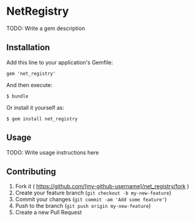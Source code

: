 # NetRegistry

TODO: Write a gem description

## Installation

Add this line to your application's Gemfile:

    gem 'net_registry'

And then execute:

    $ bundle

Or install it yourself as:

    $ gem install net_registry

## Usage

TODO: Write usage instructions here

## Contributing

1. Fork it ( https://github.com/[my-github-username]/net_registry/fork )
2. Create your feature branch (`git checkout -b my-new-feature`)
3. Commit your changes (`git commit -am 'Add some feature'`)
4. Push to the branch (`git push origin my-new-feature`)
5. Create a new Pull Request

